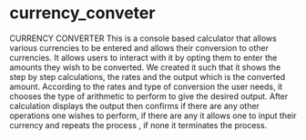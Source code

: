 # currency_conveter

CURRENCY CONVERTER
This is a console based calculator that allows various currencies to be entered and allows their conversion to other currencies.
It allows users to interact with it by opting them to enter the amounts they wish to be converted.
We created it such that it shows the step by step calculations, the rates and the output which is the converted amount.
According to the rates and type of conversion the user needs, it chooses the type of arithmetic to perform to give the desired output.
After calculation displays the output then confirms if there are any other operations one wishes to perform, if there are any it allows one to input their currency and repeats the process , if none it terminates the process.